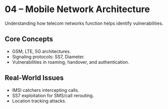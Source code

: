 # 04 – Mobile Network Architecture

Understanding how telecom networks function helps identify vulnerabilities.

## Core Concepts
- GSM, LTE, 5G architectures.  
- Signaling protocols: SS7, Diameter.  
- Vulnerabilities in roaming, handover, and authentication.  

## Real-World Issues
- IMSI catchers intercepting calls.  
- SS7 exploitation for SMS/call rerouting.  
- Location tracking attacks.  
